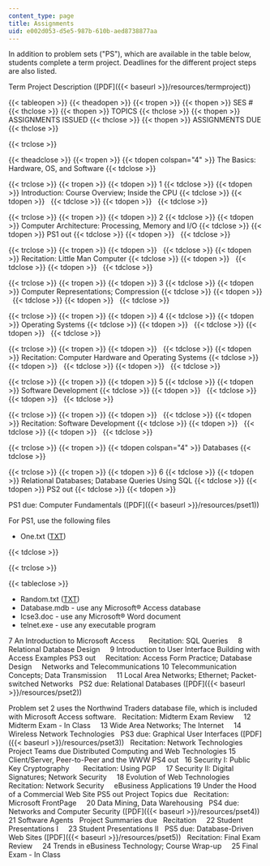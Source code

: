 ```yaml
---
content_type: page
title: Assignments
uid: e002d053-d5e5-987b-610b-aed8738877aa
---
```


In addition to problem sets ("PS"), which are available in the table below, students complete a term project. Deadlines for the different project steps are also listed.

Term Project Description ([PDF]({{< baseurl >}}/resources/termproject))

{{< tableopen >}}
{{< theadopen >}}
{{< tropen >}}
{{< thopen >}}
SES #
{{< thclose >}}
{{< thopen >}}
TOPICS
{{< thclose >}}
{{< thopen >}}
ASSIGNMENTS ISSUED
{{< thclose >}}
{{< thopen >}}
ASSIGNMENTS DUE
{{< thclose >}}

{{< trclose >}}

{{< theadclose >}}
{{< tropen >}}
{{< tdopen colspan="4" >}}
The Basics: Hardware, OS, and Software
{{< tdclose >}}

{{< trclose >}}
{{< tropen >}}
{{< tdopen >}}
1
{{< tdclose >}}
{{< tdopen >}}
Introduction: Course Overview; Inside the CPU
{{< tdclose >}}
{{< tdopen >}}
 
{{< tdclose >}}
{{< tdopen >}}
 
{{< tdclose >}}

{{< trclose >}}
{{< tropen >}}
{{< tdopen >}}
2
{{< tdclose >}}
{{< tdopen >}}
Computer Architecture: Processing, Memory and I/O
{{< tdclose >}}
{{< tdopen >}}
PS1 out
{{< tdclose >}}
{{< tdopen >}}
 
{{< tdclose >}}

{{< trclose >}}
{{< tropen >}}
{{< tdopen >}}
 
{{< tdclose >}}
{{< tdopen >}}
Recitation: Little Man Computer
{{< tdclose >}}
{{< tdopen >}}
 
{{< tdclose >}}
{{< tdopen >}}
 
{{< tdclose >}}

{{< trclose >}}
{{< tropen >}}
{{< tdopen >}}
3
{{< tdclose >}}
{{< tdopen >}}
Computer Representations; Compression
{{< tdclose >}}
{{< tdopen >}}
 
{{< tdclose >}}
{{< tdopen >}}
 
{{< tdclose >}}

{{< trclose >}}
{{< tropen >}}
{{< tdopen >}}
4
{{< tdclose >}}
{{< tdopen >}}
Operating Systems
{{< tdclose >}}
{{< tdopen >}}
 
{{< tdclose >}}
{{< tdopen >}}
 
{{< tdclose >}}

{{< trclose >}}
{{< tropen >}}
{{< tdopen >}}
 
{{< tdclose >}}
{{< tdopen >}}
Recitation: Computer Hardware and Operating Systems
{{< tdclose >}}
{{< tdopen >}}
 
{{< tdclose >}}
{{< tdopen >}}
 
{{< tdclose >}}

{{< trclose >}}
{{< tropen >}}
{{< tdopen >}}
5
{{< tdclose >}}
{{< tdopen >}}
Software Development
{{< tdclose >}}
{{< tdopen >}}
 
{{< tdclose >}}
{{< tdopen >}}
 
{{< tdclose >}}

{{< trclose >}}
{{< tropen >}}
{{< tdopen >}}
 
{{< tdclose >}}
{{< tdopen >}}
Recitation: Software Development
{{< tdclose >}}
{{< tdopen >}}
 
{{< tdclose >}}
{{< tdopen >}}
 
{{< tdclose >}}

{{< trclose >}}
{{< tropen >}}
{{< tdopen colspan="4" >}}
Databases
{{< tdclose >}}

{{< trclose >}}
{{< tropen >}}
{{< tdopen >}}
6
{{< tdclose >}}
{{< tdopen >}}
Relational Databases; Database Queries Using SQL
{{< tdclose >}}
{{< tdopen >}}
PS2 out
{{< tdclose >}}
{{< tdopen >}}


PS1 due: Computer Fundamentals ([PDF]({{< baseurl >}}/resources/pset1))  
  
For PS1, use the following files

*   One.txt ([TXT](/courses/sloan-school-of-management/15-564-information-technology-i-spring-2003/assignments/one.txt))


{{< tdclose >}}

{{< trclose >}}

{{< tableclose >}}

*   Random.txt ([TXT](/courses/sloan-school-of-management/15-564-information-technology-i-spring-2003/assignments/random.txt))
*   Database.mdb - use any Microsoft® Access database
*   Icse3.doc - use any Microsoft® Word document
*   telnet.exe - use any executable program

7 An Introduction to Microsoft Access       Recitation: SQL Queries     8 Relational Database Design     9 Introduction to User Interface Building with Access Examples PS3 out     Recitation: Access Form Practice; Database Design     Networks and Telecommunications 10 Telecommunication Concepts; Data Transmission     11 Local Area Networks; Ethernet; Packet-switched Networks   PS2 due: Relational Databases ([PDF]({{< baseurl >}}/resources/pset2))  
  
Problem set 2 uses the Northwind Traders database file, which is included with Microsoft Access software.   Recitation: Midterm Exam Review     12 Midterm Exam - In Class     13 Wide Area Networks; The Internet     14 Wireless Network Technologies   PS3 due: Graphical User Interfaces ([PDF]({{< baseurl >}}/resources/pset3))   Recitation: Network Technologies   Project Teams due Distributed Computing and Web Technologies 15 Client/Server, Peer-to-Peer and the WWW PS4 out   16 Security I: Public Key Cryptography       Recitation: Using PGP     17 Security II: Digital Signatures; Network Security     18 Evolution of Web Technologies       Recitation: Network Security     eBusiness Applications 19 Under the Hood of a Commercial Web Site PS5 out Project Topics due   Recitation: Microsoft FrontPage     20 Data Mining, Data Warehousing   PS4 due: Networks and Computer Security ([PDF]({{< baseurl >}}/resources/pset4)) 21 Software Agents   Project Summaries due   Recitation     22 Student Presentations I     23 Student Presentations II   PS5 due: Database-Driven Web Sites ([PDF]({{< baseurl >}}/resources/pset5))   Recitation: Final Exam Review     24 Trends in eBusiness Technology; Course Wrap-up     25 Final Exam - In Class